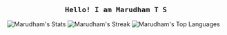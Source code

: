 <h3 align="center">
  <samp>
    Hello! I am 
    <b>Marudham T S</b>
  </samp>  
</h3>


![Marudham's Stats](https://github-readme-stats.vercel.app/api?username=Marudham&theme=vue-dark&show_icons=true&hide_border=true&count_private=true)
![Marudham's Streak](https://github-readme-streak-stats.herokuapp.com/?user=Marudham&theme=vue-dark&hide_border=true)
![Marudham's Top Languages](https://github-readme-stats.vercel.app/api/top-langs/?username=Marudham&theme=vue-dark&show_icons=true&hide_border=true&layout=compact)

